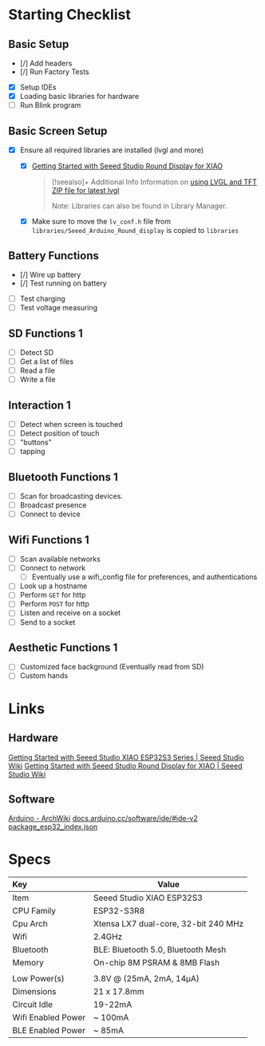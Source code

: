 # Starting Checklist

## Basic Setup

- [/] Add headers
- [/] Run Factory Tests
- [x] Setup IDEs
- [x] Loading basic libraries for hardware
- [ ] Run Blink program

## Basic Screen Setup

- [x] Ensure all required libraries are installed (lvgl and more)
	- [x] [Getting Started with Seeed Studio Round Display for XIAO](https://wiki.seeedstudio.com/get_start_round_display/#step-3-configure-the-arduino-ide-for-the-xiao-you-are-using)
		> [!seealso]+ Additional Info
		> Information on [using LVGL and TFT](https://wiki.seeedstudio.com/using_lvgl_and_tft_on_round_display#common-interfaces-for-lvgl-library)
		> [ZIP file for latest lvgl](https://github.com/lvgl/lvgl/archive/refs/heads/master.zip)
		> 
		> Note: Libraries can also be found in Library Manager.
		
	- [x] Make sure to move the `lv_conf.h` file from `libraries/Seeed_Arduino_Round_display` is copied to `libraries`

## Battery Functions

- [/] Wire up battery
- [/] Test running on battery
- [ ] Test charging
- [ ] Test voltage measuring

## SD Functions 1

- [ ] Detect SD
- [ ] Get a list of files
- [ ] Read a file
- [ ] Write a file

## Interaction 1
- [ ] Detect when screen is touched
- [ ] Detect position of touch
- [ ] "buttons"
- [ ] tapping

## Bluetooth Functions 1
- [ ] Scan for broadcasting devices.
- [ ] Broadcast presence
- [ ] Connect to device

## Wifi Functions 1

- [ ] Scan available networks
- [ ] Connect to network
	- [ ] Eventually use a wifi_config file for preferences, and authentications
-  [ ] Look up a hostname
- [ ] Perform `GET` for http
- [ ] Perform `POST` for http
- [ ] Listen and receive on a socket
- [ ] Send to a socket
	
## Aesthetic Functions 1

- [ ] Customized face background (Eventually read from SD)
- [ ] Custom hands

# Links

## Hardware

[Getting Started with Seeed Studio XIAO ESP32S3 Series | Seeed Studio Wiki](https://wiki.seeedstudio.com/xiao_esp32s3_getting_started/)
[Getting Started with Seeed Studio Round Display for XIAO | Seeed Studio Wiki](https://wiki.seeedstudio.com/get_start_round_display/)

## Software

[Arduino - ArchWiki](https://wiki.archlinux.org/title/Arduino)
[docs.arduino.cc/software/ide/#ide-v2](https://docs.arduino.cc/software/ide/#ide-v2)
[package\_esp32\_index.json](https://raw.githubusercontent.com/espressif/arduino-esp32/gh-pages/package_esp32_index.json)

# Specs

| Key                | Value                                |
|:----------------- | ------------------------------------ |
| Item               | Seeed Studio XIAO ESP32S3            |
| CPU Family         | ESP32-S3R8                           |
| Cpu Arch           | Xtensa LX7 dual-core, 32-bit 240 MHz |
| Wifi               | 2.4GHz                               |
| Bluetooth          | BLE: Bluetooth 5.0, Bluetooth Mesh   |
| Memory             | On-chip 8M PSRAM & 8MB Flash         |
|                    |                                      |
| Low Power(s)       | 3.8V @ (25mA, 2mA, 14µA)             |
| Dimensions         | 21 x 17.8mm                          |
| Circuit Idle       | 19-22mA                              |
| Wifi Enabled Power | ~ 100mA                              |
| BLE Enabled Power  | ~ 85mA                               |
